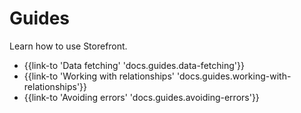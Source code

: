 # Guides

Learn how to use Storefront.

- {{link-to 'Data fetching' 'docs.guides.data-fetching'}}
- {{link-to 'Working with relationships' 'docs.guides.working-with-relationships'}}
- {{link-to 'Avoiding errors' 'docs.guides.avoiding-errors'}}
